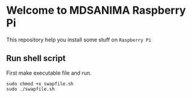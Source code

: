 Welcome to MDSANIMA Raspberry Pi
================================

This repository help you install some stuff on ``Raspberry Pi``

Run shell script
----------------
First make executable file and run.

    sudo chmod +x swapfile.sh
    sudo ./swapfile.sh
